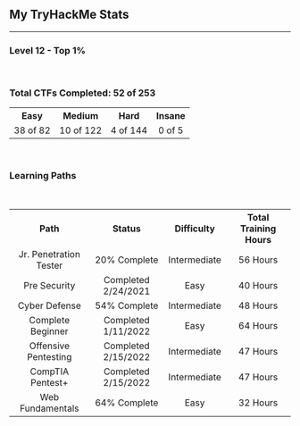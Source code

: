 ## My TryHackMe Stats

---

### Level 12 - Top 1%

<script src="https://tryhackme.com/badge/800209"></script>

<br>

### Total CTFs Completed: 52 of 253

<!--
```
 ------------ ------------ ------------ ------------
|    Easy    |   Medium   |    Hard    |   Insane   |
 ------------ ------------ ------------ ------------
|  38 of 82  | 10 of 122  |  4 of 144  |   0 of 5   |
 ------------ ------------ ------------ ------------
```
-->

<table>
  <tr>
    <th style="text-align:center">Easy</th>
    <th style="text-align:center">Medium</th>
    <th style="text-align:center">Hard</th>
    <th style="text-align:center">Insane</th>
  </tr>
  <tr>
    <td style="text-align:center">38 of 82</td>
    <td style="text-align:center">10 of 122</td>
    <td style="text-align:center">4 of 144</td>
    <td style="text-align:center">0 of 5</td>
  </tr>
</table>

<br>

### Learning Paths

<!--

```
 -------------------------- --------------------- --------------- ----------------
|           Path           |       Status        |  Difficulty   | Training Hours |
 -------------------------- --------------------- --------------- ----------------
|  Jr. Penetration Tester  |    20% Complete     | Intermediate  |    56 hours    |
 -------------------------- --------------------- --------------- ----------------
|       Pre Security       | Completed 2/24/2021 |     Easy      |    40 hours    |
 -------------------------- --------------------- --------------- ----------------
|      Cyber Defense       |    54% Complete     | Intermediate  |    48 hours    |
 -------------------------- --------------------- --------------- ----------------
|    Complete Beginner     | Completed 1/11/2022 |     Easy      |    64 hours    |
 -------------------------- --------------------- --------------- ----------------
|   Offensive Pentesting   | Completed 2/15/2022 | Intermediate  |    47 hours    |
 -------------------------- --------------------- --------------- ----------------
|     CompTIA Pentest+     | Completed 1/25/2022 |     Easy      |    51 hours    |
 -------------------------- --------------------- --------------- ----------------
|     Web Fundamentals     |    64% Complete     |     Easy      |    32 hours    |
 -------------------------- --------------------- --------------- ----------------
```

-->

<br>

<table>
  <tr>
    <th style="text-align:center">Path</th>
    <th style="text-align:center">Status</th>
    <th style="text-align:center">Difficulty</th>
    <th style="text-align:center">Total Training Hours</th>
  </tr>
  <tr>
    <td style="text-align:center">Jr. Penetration Tester</td>
    <td style="text-align:center">20% Complete</td>
    <td style="text-align:center">Intermediate</td>
    <td style="text-align:center">56 Hours</td>
  </tr>
  <tr>
    <td style="text-align:center">Pre Security</td>
    <td style="text-align:center">Completed 2/24/2021</td>
    <td style="text-align:center">Easy</td>
    <td style="text-align:center">40 Hours</td>
  </tr>
  <tr>
    <td style="text-align:center">Cyber Defense</td>
    <td style="text-align:center">54% Complete</td>
    <td style="text-align:center">Intermediate</td>
    <td style="text-align:center">48 Hours</td>
  </tr>
  <tr>
    <td style="text-align:center">Complete Beginner</td>
    <td style="text-align:center">Completed 1/11/2022</td>
    <td style="text-align:center">Easy</td>
    <td style="text-align:center">64 Hours</td>
  </tr>
  <tr>
    <td style="text-align:center">Offensive Pentesting</td>
    <td style="text-align:center">Completed 2/15/2022</td>
    <td style="text-align:center">Intermediate</td>
    <td style="text-align:center">47 Hours</td>
  </tr>
  <tr>
    <td style="text-align:center">CompTIA Pentest+</td>
    <td style="text-align:center">Completed 2/15/2022</td>
    <td style="text-align:center">Intermediate</td>
    <td style="text-align:center">47 Hours</td>
  </tr>
  <tr>
    <td style="text-align:center">Web Fundamentals</td>
    <td style="text-align:center">64% Complete</td>
    <td style="text-align:center">Easy</td>
    <td style="text-align:center">32 Hours</td>
  </tr>
</table>